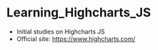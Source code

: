 # Learning_Highcharts_JS
- Initial studies on Highcharts JS
- Official site: https://www.highcharts.com/
